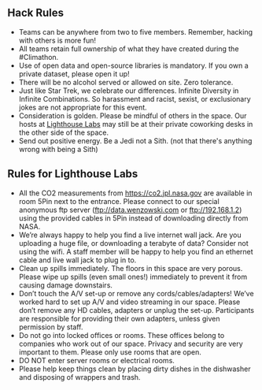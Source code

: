 ## Hack Rules
- Teams can be anywhere from two to five members. Remember, hacking with others is more fun!
- All teams retain full ownership of what they have created during the #Climathon.
- Use of open data and open-source libraries is mandatory. If you own a private dataset, please open it up!
- There will be no alcohol served or allowed on site. Zero tolerance.
- Just like Star Trek, we celebrate our differences. Infinite Diversity in Infinite Combinations. So harassment and racist, sexist, or exclusionary jokes are not appropriate for this event.
- Consideration is golden. Please be mindful of others in the space. Our hosts at [Lighthouse Labs] may still be at their private coworking desks in the other side of the space. 
- Send out positive energy. Be a Jedi not a Sith. (not that there's anything wrong with being a Sith)

## Rules for Lighthouse Labs
- All the CO2 measurements from https://co2.jpl.nasa.gov are available in room 5Pin next to the entrance. Please connect to our special anonymous ftp server (ftp://data.wenzowski.com or ftp://192.168.1.2) using the provided cables in 5Pin instead of downloading directly from NASA.
- We’re always happy to help you find a live internet wall jack. Are you uploading a huge file, or downloading a terabyte of data? Consider not using the wifi. A staff member will be happy to help you find an ethernet cable and live wall jack to plug in to.
- Clean up spills immediately. The floors in this space are very porous. Please wipe up spills (even small ones!) immediately to prevent it from causing damage downstairs. 
- Don’t touch the A/V set-up or remove any cords/cables/adapters! We’ve worked hard to set up A/V and video streaming in our space. Please don’t remove any HD cables, adapters or unplug the set-up. Participants are responsible for providing their own adapters, unless given permission by staff.
- Do not go into locked offices or rooms. These offices belong to companies who work out of our space. Privacy and security are very important to them. Please only use rooms that are open. 
- DO NOT enter server rooms or electrical rooms. 
- Please help keep things clean by placing dirty dishes in the dishwasher and disposing of wrappers and trash. 

[Lighthouse Labs]: http://lighthouselabs.ca/

